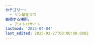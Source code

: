 ```yaml
---
カテゴリー:
  - リン酸化タウ
蓄積する場所:
  - アストロサイト
lastmod: '2025-04-04'
last_edited: 2025-02-27T00:00:00.000Z
---
```



